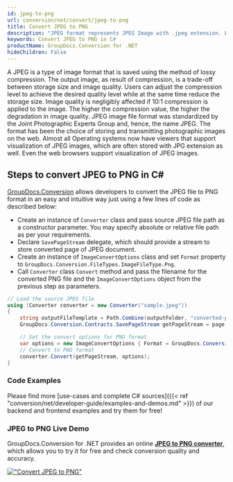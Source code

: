 ```yaml
---
id: jpeg-to-png
url: conversion/net/convert/jpeg-to-png
title: Convert JPEG to PNG
description: "JPEG format represents JPEG Image with .jpeg extension. Learn how to convert JPEG to PNG file programmatically in C# language using GroupDocs.Conversion for .NET library."
keywords: Convert JPEG to PNG in C#
productName: GroupDocs.Conversion for .NET
hideChildren: False
---
```


A JPEG is a type of image format that is saved using the method of lossy compression. The output image, as result of compression, is a trade-off between storage size and image quality. Users can adjust the compression level to achieve the desired quality level while at the same time reduce the storage size. Image quality is negligibly affected if 10:1 compression is applied to the image.  The higher the compression value, the higher the degradation in image quality. JPEG image file format was standardized by the Joint Photographic Experts Group and, hence, the name JPEG. The format has been the choice of storing and transmitting photographic images on the web. Almost all Operating systems now have viewers that support visualization of JPEG images, which are often stored with JPG extension as well. Even the web browsers support visualization of JPEG images.

## Steps to convert JPEG to PNG in C#

[GroupDocs.Conversion](https://products.groupdocs.com/conversion/net) allows developers to convert the JPEG file to PNG format in an easy and intuitive way just using a few lines of code as described below:

* Create an instance of `Converter` class and pass source JPEG file path as a constructor parameter. You may specify absolute or relative file path as per your requirements. 
* Declare `SavePageStream` delegate, which should provide a stream to store converted page of JPEG document.
* Create an instance of `ImageConvertOptions` class and set `Format` property to `GroupDocs.Conversion.FileTypes.ImageFileType.Png`.
* Call `Converter` class `Convert` method and pass the filename for the converted PNG file and the `ImageConvertOptions` object from the previous step as parameters.

```csharp
// Load the source JPEG file
using (Converter converter = new Converter("sample.jpeg"))
{
    string outputFileTemplate = Path.Combine(outputFolder, "converted-page-{0}.png");
    GroupDocs.Conversion.Contracts.SavePageStream getPageStream = page => new FileStream(string.Format(outputFileTemplate, page), FileMode.Create);

    // Set the convert options for PNG format
    var options = new ImageConvertOptions { Format = GroupDocs.Conversion.FileTypes.ImageFileType.Png };   
    // Convert to PNG format
    converter.Convert(getPageStream, options);
}
```

### Code Examples

Please find more [use-cases and complete C# sources]({{< ref "conversion/net/developer-guide/examples-and-demos.md" >}}) of our backend and frontend examples and try them for free!

### JPEG to PNG Live Demo

GroupDocs.Conversion for .NET provides an online [**JPEG to PNG converter**](https://products.groupdocs.app/conversion/jpeg-to-png), which allows you to try it for free and check conversion quality and accuracy.

[!["Convert JPEG to PNG"](conversion/net/images/convert-to-png/convert-jpeg-to-png.png)](https://products.groupdocs.app/conversion/jpeg-to-png)